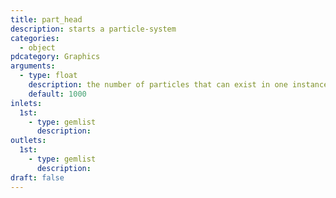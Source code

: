 ```yaml
---
title: part_head
description: starts a particle-system
categories:
  - object
pdcategory: Graphics
arguments:
  - type: float
    description: the number of particles that can exist in one instance of time
    default: 1000
inlets:
  1st:
    - type: gemlist
      description:
outlets:
  1st:
    - type: gemlist
      description:
draft: false
---
```

